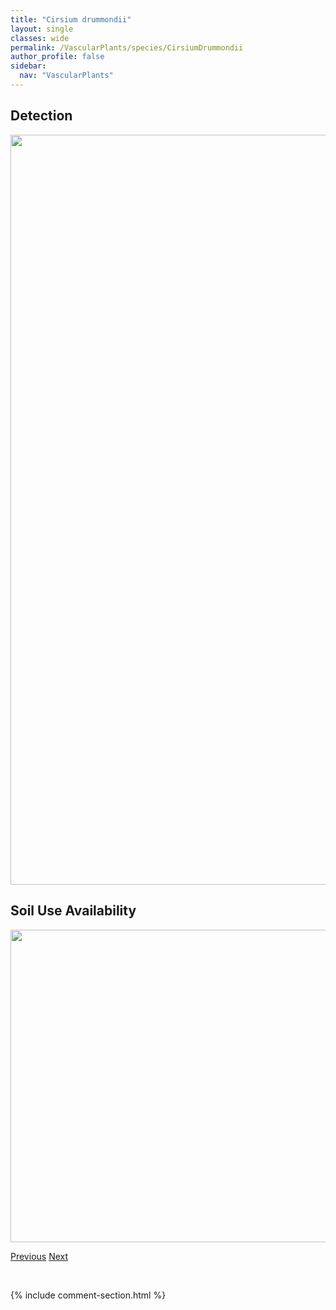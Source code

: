 ```yaml
---
title: "Cirsium drummondii"
layout: single
classes: wide
permalink: /VascularPlants/species/CirsiumDrummondii
author_profile: false
sidebar:
  nav: "VascularPlants"
---
```


<h2>Detection</h2>

<a href="https://drive.google.com/uc?export=view&id=1EbKVnQaiW-lPThrycVYSH5QgNYxDe8oB">
<img src="https://drive.google.com/uc?export=view&id=1EbKVnQaiW-lPThrycVYSH5QgNYxDe8oB" height = "1200" width = "800">
</a>


<h2>Soil Use Availability</h2>

<a href="https://drive.google.com/uc?export=view&id=1h-a33Vdwf68ipB2rMfIZ0m3I9PMgFUVo">
<img src="https://drive.google.com/uc?export=view&id=1h-a33Vdwf68ipB2rMfIZ0m3I9PMgFUVo" height = "500" width = "1000">
</a>


<a href="/DevelopmentWebsite/VascularPlants/species/CirsiumArvense" class="pagination--pager" title="Cirsium arvense">Previous</a> <a href="/DevelopmentWebsite/VascularPlants/species/CirsiumFlodmanii" class="pagination--pager" title="Cirsium flodmanii">Next</a>

<p>&nbsp;</p>

{% include comment-section.html %}
